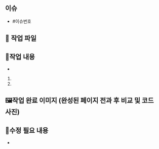## 이슈
- #이슈번호


## 📁 작업 파일



## 📝작업 내용
- 
1.
2.


## 🖼️작업 완료 이미지 (완성된 페이지 전과 후 비교 및 코드 사진)



## 🚨수정 필요 내용
- 
